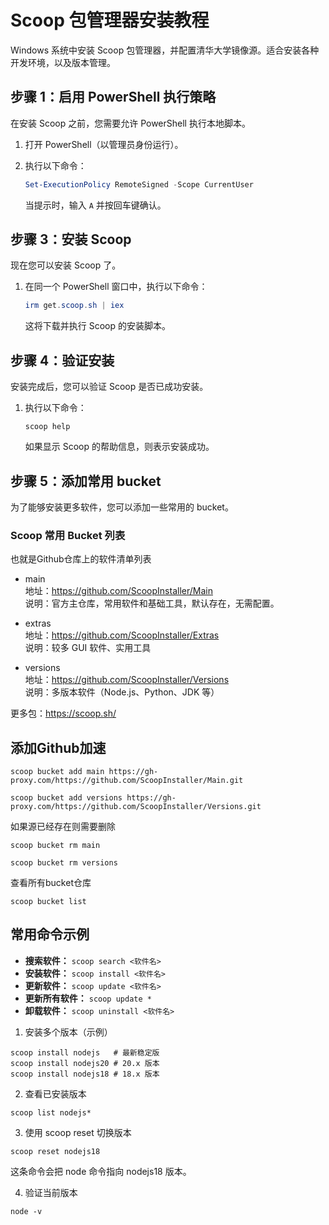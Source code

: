 # Scoop 包管理器安装教程

 Windows 系统中安装 Scoop 包管理器，并配置清华大学镜像源。适合安装各种开发环境，以及版本管理。

## 步骤 1：启用 PowerShell 执行策略

在安装 Scoop 之前，您需要允许 PowerShell 执行本地脚本。

1.  打开 PowerShell（以管理员身份运行）。
2.  执行以下命令：

    ```powershell
    Set-ExecutionPolicy RemoteSigned -Scope CurrentUser
    ```

    当提示时，输入 `A` 并按回车键确认。

## 步骤 3：安装 Scoop

现在您可以安装 Scoop 了。

1.  在同一个 PowerShell 窗口中，执行以下命令：

    ```powershell
    irm get.scoop.sh | iex
    ```

    这将下载并执行 Scoop 的安装脚本。

## 步骤 4：验证安装

安装完成后，您可以验证 Scoop 是否已成功安装。

1.  执行以下命令：

    ```powersorshell
    scoop help
    ```

    如果显示 Scoop 的帮助信息，则表示安装成功。

## 步骤 5：添加常用 bucket

为了能够安装更多软件，您可以添加一些常用的 bucket。

### Scoop 常用 Bucket 列表

也就是Github仓库上的软件清单列表

- main  
  地址：https://github.com/ScoopInstaller/Main  
  说明：官方主仓库，常用软件和基础工具，默认存在，无需配置。

- extras  
  地址：https://github.com/ScoopInstaller/Extras  
  说明：较多 GUI 软件、实用工具

- versions  
  地址：https://github.com/ScoopInstaller/Versions  
  说明：多版本软件（Node.js、Python、JDK 等）

更多包：https://scoop.sh/


## 添加Github加速
```
scoop bucket add main https://gh-proxy.com/https://github.com/ScoopInstaller/Main.git

scoop bucket add versions https://gh-proxy.com/https://github.com/ScoopInstaller/Versions.git
```
如果源已经存在则需要删除
```
scoop bucket rm main

scoop bucket rm versions
```

查看所有bucket仓库
```
scoop bucket list
```

## 常用命令示例

*   **搜索软件：** `scoop search <软件名>`
*   **安装软件：** `scoop install <软件名>`
*   **更新软件：** `scoop update <软件名>`
*   **更新所有软件：** `scoop update *`
*   **卸载软件：** `scoop uninstall <软件名>`



1. 安装多个版本（示例）
```
scoop install nodejs   # 最新稳定版
scoop install nodejs20 # 20.x 版本
scoop install nodejs18 # 18.x 版本
```
2. 查看已安装版本
```
scoop list nodejs*
```
3. 使用 scoop reset 切换版本
```
scoop reset nodejs18
```
这条命令会把 node 命令指向 nodejs18 版本。

4. 验证当前版本
```
node -v
```